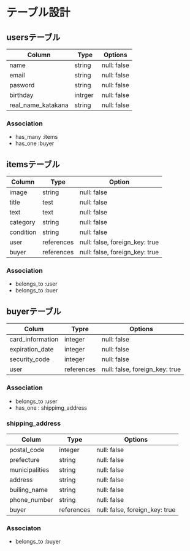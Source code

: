 # テーブル設計
## usersテーブル
|Column                     | Type　|Options     |
|---------------------------- | -------- | ------------- |
| name                      | string | null: false |
| email                       | string | null: false |
| pasword                  | string | null: false |
| birthday                  | intrger | null: false |
| real_name_katakana | string | null: false |
### Association
 - has_many :items
 - has_one :buyer


## itemsテーブル
| Column    | Type          | Option                               |
| ------------- | --------------- | ------------------------------------ |
| image      | string        | null: false                           |
| title         | test           | null: false                           |
| text        | text            | null: false                           |
| category | string         | null: false                           |
| condition | string        | null: false                           |
| user        | references |null: false, foreign_key: true |
|buyer       | references |null: false, foreign_key: true |

### Association
 - belongs_to :user
 -  belongs_to :buer

 ## buyerテーブル
| Colum                | Typre         | Options                           |
| ------------------------ | ------------- | ------------------------------------ |
| card_information | integer      | null: false                           |
| expiration_date   | integer       | null: false                           |
| security_code     | integer       | null: false                           |
| user                    |references | null: false, foreign_key: true |
 ### Association
 - belongs_to :user
 - has_one : shippimg_address
 ### shipping_address
 | Colum              | Type        | Options                               |
 | --------------------- | ------------- | -------------------------------------- |
 | postal_code      | integer    | null: false                              |
 | prefecture       | string         | null: false                            |
 | municipalities   | string        | null: false                              |
 | address           | string        | null: false                              |
 | builing_name    | string        | null: false                             |
 | phone_number | string        | null: false                             |
 | buyer               | references | null: false, foreign_key: true | 
### Associaton
- belongs_to :buyer

